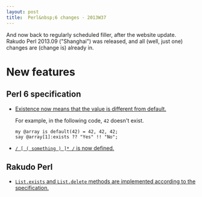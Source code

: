 ```yaml
---
layout: post
title:  Perl&nbsp;6 changes - 2013W37
---
```

And now back to regularly scheduled filler, after the website update.
Rakudo Perl 2013.09 ("Shanghai") was released, and all (well, just one)
changes are (change is) already in.

New features
============

Perl 6 specification
--------------------

* [Existence now means that the value is different from default.](https://github.com/perl6/specs/commit/710337efafa2487b58e7b41859ad0232853b4af2)

  For example, in the following code, `42` doesn't exist.

      my @array is default(42) = 42, 42, 42;
      say @array[1]:exists ?? "Yes" !! "No";

* [`/ [ ( something ) ]* /` is now defined.](https://github.com/perl6/specs/commit/4128913f2b0c02386066a591ffbb933fb4260f43)

Rakudo Perl
-----------

* [`List.exists` and `List.delete` methods are implemented according to the specification.](https://github.com/rakudo/rakudo/commit/6f8668484fe673440e0ddd7cc4a8bbf9050fb182)
